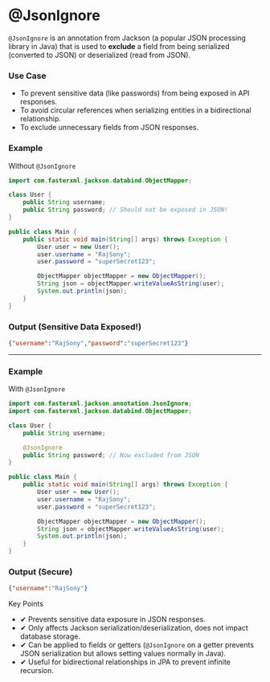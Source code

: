 # @JsonIgnore

`@JsonIgnore` is an annotation from Jackson (a popular JSON processing library in Java) that is used to **exclude** a field from being serialized (converted to JSON) or deserialized (read from JSON).

### Use Case
- To prevent sensitive data (like passwords) from being exposed in API responses.
- To avoid circular references when serializing entities in a bidirectional relationship.
- To exclude unnecessary fields from JSON responses.

### Example
Without `@JsonIgnore`
```java
import com.fasterxml.jackson.databind.ObjectMapper;

class User {
    public String username;
    public String password; // Should not be exposed in JSON!
}

public class Main {
    public static void main(String[] args) throws Exception {
        User user = new User();
        user.username = "RajSony";
        user.password = "superSecret123";

        ObjectMapper objectMapper = new ObjectMapper();
        String json = objectMapper.writeValueAsString(user);
        System.out.println(json);
    }
}
```

### Output (Sensitive Data Exposed!)

```json
{"username":"RajSony","password":"superSecret123"}
```

---

### Example
With `@JsonIgnore`

```java
import com.fasterxml.jackson.annotation.JsonIgnore;
import com.fasterxml.jackson.databind.ObjectMapper;

class User {
    public String username;

    @JsonIgnore
    public String password; // Now excluded from JSON
}

public class Main {
    public static void main(String[] args) throws Exception {
        User user = new User();
        user.username = "RajSony";
        user.password = "superSecret123";

        ObjectMapper objectMapper = new ObjectMapper();
        String json = objectMapper.writeValueAsString(user);
        System.out.println(json);
    }
}
```

### Output (Secure)

```json
{"username":"RajSony"}
```

Key Points
- ✔ Prevents sensitive data exposure in JSON responses.
- ✔ Only affects Jackson serialization/deserialization, does not impact database storage.
- ✔ Can be applied to fields or getters (`@JsonIgnore` on a getter prevents JSON serialization but allows setting values normally in Java).
- ✔ Useful for bidirectional relationships in JPA to prevent infinite recursion.
